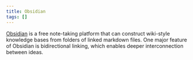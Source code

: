 ```yaml
---
title: Obsidian
tags: []
---
```


[Obsidian](https://obsidian.md/) is a free note-taking platform that can construct wiki-style knowledge bases from folders of linked markdown files. One major feature of Obsidian is bidirectional linking, which enables deeper interconnection between ideas.